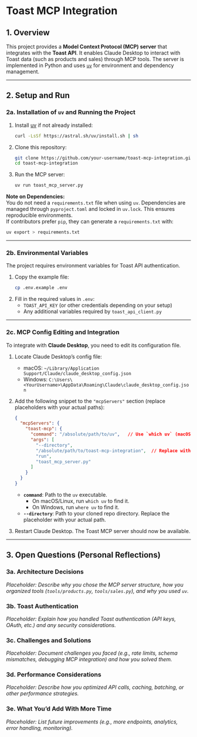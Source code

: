 # Toast MCP Integration

## 1. Overview
This project provides a **Model Context Protocol (MCP) server** that integrates with the **Toast API**. It enables Claude Desktop to interact with Toast data (such as products and sales) through MCP tools. The server is implemented in Python and uses [`uv`](https://github.com/astral-sh/uv) for environment and dependency management.

---

## 2. Setup and Run

### 2a. Installation of `uv` and Running the Project
1. Install [uv](https://github.com/astral-sh/uv) if not already installed:
   ```bash
   curl -LsSf https://astral.sh/uv/install.sh | sh
   ```
2. Clone this repository:
   ```bash
   git clone https://github.com/your-username/toast-mcp-integration.git
   cd toast-mcp-integration
   ```
3. Run the MCP server:
   ```bash
   uv run toast_mcp_server.py
   ```

**Note on Dependencies:**  
You do not need a `requirements.txt` file when using `uv`. Dependencies are managed through `pyproject.toml` and locked in `uv.lock`. This ensures reproducible environments.  
If contributors prefer `pip`, they can generate a `requirements.txt` with:  
```bash
uv export > requirements.txt
```

---

### 2b. Environmental Variables
The project requires environment variables for Toast API authentication.

1. Copy the example file:
   ```bash
   cp .env.example .env
   ```
2. Fill in the required values in `.env`:
   - `TOAST_API_KEY` (or other credentials depending on your setup)
   - Any additional variables required by `toast_api_client.py`

---

### 2c. MCP Config Editing and Integration
To integrate with **Claude Desktop**, you need to edit its configuration file.

1. Locate Claude Desktop’s config file:
   - macOS: `~/Library/Application Support/Claude/claude_desktop_config.json`
   - Windows: `C:\Users\<YourUsername>\AppData\Roaming\Claude\claude_desktop_config.json`

2. Add the following snippet to the `"mcpServers"` section (replace placeholders with your actual paths):
   ```json
   {
     "mcpServers": {
       "toast-mcp": {
         "command": "/absolute/path/to/uv",   // Use `which uv` (macOS/Linux) or `where uv` (Windows)
         "args": [
           "--directory",
           "/absolute/path/to/toast-mcp-integration",  // Replace with your cloned repo path
           "run",
           "toast_mcp_server.py"
         ]
       }
     }
   }
   ```

   - **`command`**: Path to the `uv` executable.  
     - On macOS/Linux, run `which uv` to find it.  
     - On Windows, run `where uv` to find it.  
   - **`--directory`**: Path to your cloned repo directory. Replace the placeholder with your actual path.

3. Restart Claude Desktop. The Toast MCP server should now be available.

---

## 3. Open Questions (Personal Reflections)

### 3a. Architecture Decisions
*Placeholder: Describe why you chose the MCP server structure, how you organized tools (`tools/products.py`, `tools/sales.py`), and why you used `uv`.*

### 3b. Toast Authentication
*Placeholder: Explain how you handled Toast authentication (API keys, OAuth, etc.) and any security considerations.*

### 3c. Challenges and Solutions
*Placeholder: Document challenges you faced (e.g., rate limits, schema mismatches, debugging MCP integration) and how you solved them.*

### 3d. Performance Considerations
*Placeholder: Describe how you optimized API calls, caching, batching, or other performance strategies.*

### 3e. What You’d Add With More Time
*Placeholder: List future improvements (e.g., more endpoints, analytics, error handling, monitoring).*

